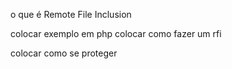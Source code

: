 o que é Remote File Inclusion

colocar exemplo em php
colocar como fazer um rfi

colocar como se proteger